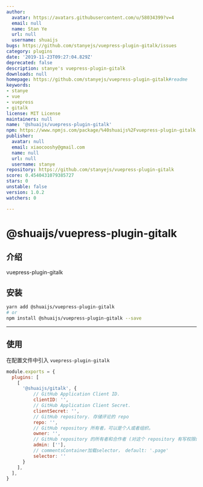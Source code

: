 ```yaml
---
author:
  avatar: https://avatars.githubusercontent.com/u/58034399?v=4
  email: null
  name: Stan Ye
  url: null
  username: shuaijs
bugs: https://github.com/stanyejs/vuepress-plugin-gitalk/issues
category: plugins
date: '2019-11-23T09:27:04.829Z'
deprecated: false
description: stanye's vuepress-plugin-gitalk
downloads: null
homepage: https://github.com/stanyejs/vuepress-plugin-gitalk#readme
keywords:
- stanye
- vue
- vuepress
- gitalk
license: MIT License
maintainers: null
name: '@shuaijs/vuepress-plugin-gitalk'
npm: https://www.npmjs.com/package/%40shuaijs%2Fvuepress-plugin-gitalk
publisher:
  avatar: null
  email: xiaocooshy@gmail.com
  name: null
  url: null
  username: stanye
repository: https://github.com/stanyejs/vuepress-plugin-gitalk
score: 0.4540431079385727
stars: 0
unstable: false
version: 1.0.2
watchers: 0

---
```


# @shuaijs/vuepress-plugin-gitalk

## 介绍

vuepress-plugin-gitalk

## 安装

```bash
yarn add @shuaijs/vuepress-plugin-gitalk
# or
npm install @shuaijs/vuepress-plugin-gitalk --save
```

------------

## 使用

在配置文件中引入 `vuepress-plugin-gitalk`

```javascript
module.exports = {
  plugins: [
    [
      '@shuaijs/gitalk', {
          // GitHub Application Client ID.
          clientID: '',
          // GitHub Application Client Secret.
          clientSecret: '',
          // GitHub repository. 存储评论的 repo
          repo: '',
          // GitHub repository 所有者，可以是个人或者组织。
          owner: '',
          // GitHub repository 的所有者和合作者 (对这个 repository 有写权限的用户)。(不配置默认是owner配置)
          admin: [''],
          // commentsContainer加载selector， default: '.page'
          selector: ''
      }
    ],
  ],
}
```
